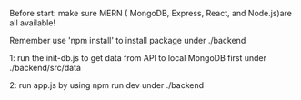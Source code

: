 Before start:
make sure  MERN ( MongoDB, Express, React, and Node.js)are all available!

Remember use 'npm install' to install package under ./backend

1:
run the init-db.js to get data from API to local MongoDB first under ./backend/src/data

2:
run app.js by using npm run dev under ./backend